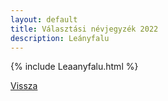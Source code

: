 ```yaml
---
layout: default
title: Választási névjegyzék 2022
description: Leányfalu
---
```


{% include Leaanyfalu.html %}

[Vissza](./)
